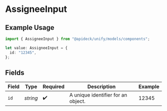 # AssigneeInput

## Example Usage

```typescript
import { AssigneeInput } from "@apideck/unify/models/components";

let value: AssigneeInput = {
  id: "12345",
};
```

## Fields

| Field                              | Type                               | Required                           | Description                        | Example                            |
| ---------------------------------- | ---------------------------------- | ---------------------------------- | ---------------------------------- | ---------------------------------- |
| `id`                               | *string*                           | :heavy_check_mark:                 | A unique identifier for an object. | 12345                              |